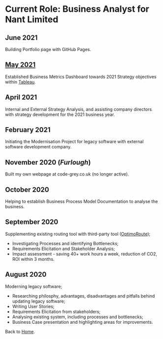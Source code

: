 # Current Role: Business Analyst for Nant Limited

## June 2021
Building Portfolio page with GitHub Pages.

## [May 2021](may2021.md)
Established Business Metrics Dashboard towards 2021 Strategy objectives within [Tableau](https://www.tableau.com/en-gb/products/cloud-bi).

## April 2021
Internal and External Strategy Analysis, and assisting company directors with strategy development for the 2021 business year.

## February 2021
Initiating the Modernisation Project for legacy software with external software development company.

## November 2020 (_Furlough_)
Built my own webpage at code-grey.co.uk (no longer active).

## October 2020
Helping to establish Business Process Model Documentation to analyse the business.

## September 2020
Supplementing existing routing tool with third-party tool ([OptimoRoute](https://optimoroute.com/));
- Investigating Processes and identifying Bottlenecks;
- Requirements Elicitation and Stakeholder Analysis;
- Impact assessment - saving 40+ work hours a week, reduction of CO2, ROI within 3 months.

## August 2020
Moderning legacy software;
- Researching philosphy, advantages, disadvantages and pitfalls behind updating legacy software;
- Writing User Stories;
- Requirements Elicitation from stakeholders;
- Analysing existing system, including processes and bottlenecks;
- Business Case presentation and highlighting areas for improvements.


Back to [Home](index.md).